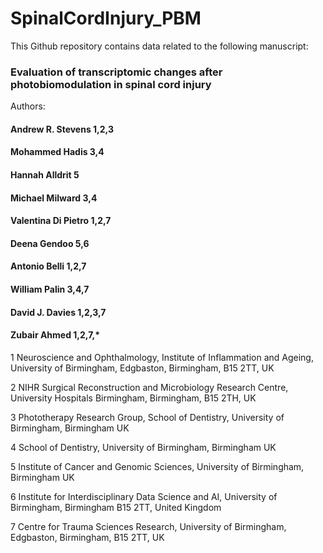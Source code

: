 # SpinalCordInjury_PBM
This Github repository contains data related to the following manuscript: 
<p><h3>Evaluation of transcriptomic changes after photobiomodulation in spinal cord injury<p></h3>

Authors: 
<p><h4>Andrew R. Stevens 1,2,3 </h4></p>
<p><h4>Mohammed Hadis 3,4 </h4></p>
<p><h4>Hannah Alldrit 5 </h4></p>
<p><h4>Michael Milward 3,4 </h4></p> 
<p><h4>Valentina Di Pietro 1,2,7 </h4></p> 
<p><h4>Deena Gendoo 5,6 </h4></p>
<p><h4>Antonio Belli 1,2,7 </h4></p> 
<p><h4>William Palin 3,4,7 </h4></p> 
<p><h4>David J. Davies 1,2,3,7 </h4></p> 
<p><h4>Zubair Ahmed 1,2,7,* </h4></p>

1 Neuroscience and Ophthalmology, Institute of Inflammation and Ageing, University of Birmingham, Edgbaston, Birmingham, B15 2TT, UK

2 NIHR Surgical Reconstruction and Microbiology Research Centre, University Hospitals Birmingham, Birmingham, B15 2TH, UK

3 Phototherapy Research Group, School of Dentistry, University of Birmingham, Birmingham UK

4 School of Dentistry, University of Birmingham, Birmingham UK

5 Institute of Cancer and Genomic Sciences, University of Birmingham, Birmingham UK

6 Institute for Interdisciplinary Data Science and AI, University of Birmingham, Birmingham B15 2TT, United Kingdom 

7 Centre for Trauma Sciences Research, University of Birmingham, Edgbaston, Birmingham, B15 2TT, UK
